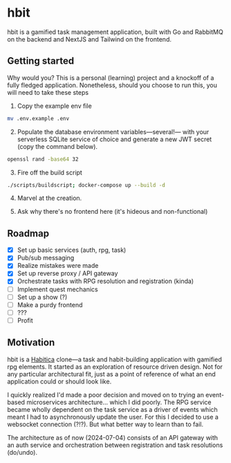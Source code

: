 # hbit

hbit is a gamified task management application, built with Go and RabbitMQ
on the backend and NextJS and Tailwind on the frontend.

## Getting started

Why would you? This is a personal (learning) project and a knockoff of a fully
fledged application. Nonetheless, should you choose to run this, you will need
to take these steps

1. Copy the example env file

```bash
mv .env.example .env
```

2. Populate the database environment variables—several!— with your serverless
SQLite service of choice and generate a new JWT secret (copy the command below).

```bash
openssl rand -base64 32
```

3. Fire off the build script
```bash
./scripts/buildscript; docker-compose up --build -d
```

4. Marvel at the creation.

5. Ask why there's no frontend here (it's hideous and non-functional)

## Roadmap

- [x] Set up basic services (auth, rpg, task)
- [x] Pub/sub messaging
- [x] Realize mistakes were made
- [x] Set up reverse proxy / API gateway
- [x] Orchestrate tasks with RPG resolution and registration (kinda)
- [ ] Implement quest mechanics
- [ ] Set up a show (?)
- [ ] Make a purdy frontend
- [ ] ???
- [ ] Profit

## Motivation

hbit is a [Habitica](https://habitica.com/) clone—a task and habit-building
application with gamified rpg elements. It started as an exploration of 
resource driven design. Not for any particular architectural fit, just as a
point of reference of what an end application could or should look like.

I quickly realized I'd made a poor decision and moved on to trying an
event-based microservices architecture... which I did poorly. The RPG service
became wholly dependent on the task service as a driver of events which meant
I had to asynchronously update the user. For this I decided to use a websocket
connection (?!?). But what better way to learn than to fail.

The architecture as of now (2024-07-04) consists of an API gateway with an
auth service and orchestration between registration and task resolutions (do/undo).
